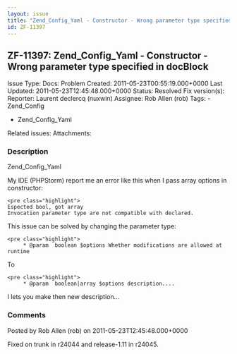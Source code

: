 ```yaml
---
layout: issue
title: "Zend_Config_Yaml - Constructor - Wrong parameter type specified in docBlock"
id: ZF-11397
---
```


ZF-11397: Zend\_Config\_Yaml - Constructor - Wrong parameter type specified in docBlock
---------------------------------------------------------------------------------------

 Issue Type: Docs: Problem Created: 2011-05-23T00:55:19.000+0000 Last Updated: 2011-05-23T12:45:48.000+0000 Status: Resolved Fix version(s): 
 Reporter:  Laurent declercq (nuxwin)  Assignee:  Rob Allen (rob)  Tags: - Zend\_Config
- Zend\_Config\_Yaml
 
 Related issues: 
 Attachments: 
### Description

Zend\_Config\_Yaml

My IDE (PHPStorm) report me an error like this when I pass array options in constructor:

 
    <pre class="highlight">
    Espected bool, got array
    Invocation parameter type are not compatible with declared.


This issue can be solved by changing the parameter type:

 
    <pre class="highlight">
         * @param  boolean $options Whether modifications are allowed at runtime


To

 
    <pre class="highlight">
         * @param  boolean|array $options description....


I lets you make then new description...

 

 

### Comments

Posted by Rob Allen (rob) on 2011-05-23T12:45:48.000+0000

Fixed on trunk in r24044 and release-1.11 in r24045.

 

 